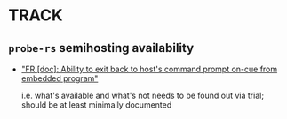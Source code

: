 # TRACK

## `probe-rs` semihosting availability

- ["FR [doc]: Ability to exit back to host's command prompt on-cue from embedded program"](https://github.com/probe-rs/probe-rs/issues/2801)

	i.e. what's available and what's not needs to be found out via trial; should be at least minimally documented
